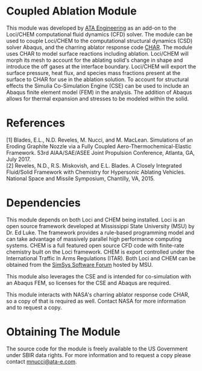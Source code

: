 # Coupled Ablation Module
This module was developed by [ATA Engineering](http://www.ata-e.com) as an 
add-on to the Loci/CHEM computational fluid dynamics (CFD) solver. The module 
can be used to couple Loci/CHEM to the computational structural dynamics (CSD)
solver Abaqus, and the charring ablator response code 
[CHAR](https://ntrs.nasa.gov/archive/nasa/casi.ntrs.nasa.gov/20160005889.pdf). 
The module uses CHAR to model surface reactions including ablation. Loci/CHEM 
will morph its mesh to account for the ablating solid's change in shape and 
introduce the off gases at the interface boundary. Loci/CHEM will export the 
surface pressure, heat flux, and species mass fractions present at the surface 
to CHAR for use in the ablation solution. To account for structural effects the 
Simulia Co-Simulation Engine (CSE) can be used to include an Abaqus finite 
element model (FEM) in the analysis. The addition of Abaqus allows for thermal 
expansion and stresses to be modeled within the solid.

# References
[1] Blades, E.L., N.D. Reveles, M. Nucci, and M. MacLean. Simulations of an 
    Eroding Graphite Nozzle via a Fully Coupled Aero-Thermochemical-Elastic 
    Framework. 53rd AIAA/SAE/ASEE Joint Propulsion Conference, Atlanta, GA, July
     2017.  
[2] Reveles, N.D., R.S. Miskovish, and E.L. Blades. A Closely Integrated 
    Fluid/Solid Framework with Chemistry for Hypersonic Ablating Vehicles. 
    National Space and Missile Symposium, Chantilly, VA, 2015.  

# Dependencies
This module depends on both Loci and CHEM being installed. Loci is an open
source framework developed at Mississippi State University (MSU) by Dr. Ed 
Luke. The framework provides a rule-based programming model and can take 
advantage of massively parallel high performance computing systems. CHEM is a 
full featured open source CFD code with finite-rate chemistry built on the Loci 
framework. CHEM is export controlled under the International Traffic In Arms 
Regulations (ITAR). Both Loci and CHEM can be obtained from the 
[SimSys Software Forum](http://www.simcenter.msstate.edu) hosted by MSU.

This module also leverages the CSE and is intended for co-simulation with an 
Abaqus FEM, so licenses for the CSE and Abaqus are required.

This module interacts with NASA's charring ablator response code CHAR, so a
copy of that is required as well. Contact NASA for more information and to 
request a copy.

# Obtaining The Module
The source code for the module is freely available to the US Government under
SBIR data rights. For more information and to request a copy please contact 
mnucci@ata-e.com.